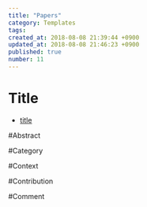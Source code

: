 ```yaml
---
title: "Papers"
category: Templates
tags: 
created_at: 2018-08-08 21:39:44 +0900
updated_at: 2018-08-08 21:46:23 +0900
published: true
number: 11
---
```


# Title
* [title](url)  
  
#Abstract

#Category

#Context

#Contribution

#Comment

